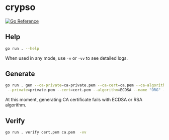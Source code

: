 # crypso
[![Go Reference](https://pkg.go.dev/badge/pkg/go/dev/github.com/papashik/crypso.svg)](https://pkg.go.dev/pkg/go/dev/github.com/papashik/crypso)
## Help
```bash
go run . --help
```

When used in any mode, use `-v` or `-vv` to see detailed logs.

## Generate
```bash
go run . gen --ca-private=ca-private.pem --ca-cert=ca.pem --ca-algorithm=MLDSA65 --ca-name=CA_ORG --ca-start "2025-01-01" \
 --private=private.pem --cert=cert.pem --algorithm=ECDSA --name "ORG" --start "2025-01-01" --hosts=localhost,1.1.1.1
```
At this moment, generating CA certificate fails with ECDSA or RSA algorithm.
## Verify
```bash
go run . verify cert.pem ca.pem  -vv
```
